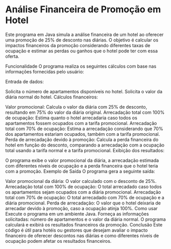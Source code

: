 # Análise Financeira de Promoção em Hotel
Este programa em Java simula a análise financeira de um hotel ao oferecer uma promoção de 25% de desconto nas diárias. O objetivo é calcular os impactos financeiros da promoção considerando diferentes taxas de ocupação e estimar as perdas ou ganhos que o hotel pode ter com essa oferta.

Funcionalidade
O programa realiza os seguintes cálculos com base nas informações fornecidas pelo usuário:

Entrada de dados:

Solicita o número de apartamentos disponíveis no hotel.
Solicita o valor da diária normal do hotel.
Cálculos financeiros:

Valor promocional: Calcula o valor da diária com 25% de desconto, resultando em 75% do valor da diária original.
Arrecadação total com 100% de ocupação: Estima quanto o hotel arrecadaria caso todos os apartamentos fossem ocupados com a tarifa promocional.
Arrecadação total com 70% de ocupação: Estima a arrecadação considerando que 70% dos apartamentos estariam ocupados, também com a tarifa promocional.
Perda de arrecadação devido à promoção: Calcula a perda financeira do hotel em função do desconto, comparando a arrecadação com a ocupação total usando a tarifa normal e a tarifa promocional.
Exibição dos resultados:

O programa exibe o valor promocional da diária, a arrecadação estimada com diferentes níveis de ocupação e a perda financeira que o hotel teria com a promoção.
Exemplo de Saída
O programa gera a seguinte saída:

Valor promocional da diária: O valor calculado com o desconto de 25%.
Arrecadação total com 100% de ocupação: O total arrecadado caso todos os apartamentos sejam ocupados com a diária promocional.
Arrecadação total com 70% de ocupação: O total arrecadado com 70% de ocupação e a diária promocional.
Perda de arrecadação: O valor que o hotel deixaria de arrecadar devido à promoção, caso a ocupação atinja 100%.
Como usar
Execute o programa em um ambiente Java.
Forneça as informações solicitadas: número de apartamentos e o valor da diária normal.
O programa calculará e exibirá os resultados financeiros da promoção.
Conclusão
Este código é útil para hotéis ou gestores que desejam avaliar o impacto financeiro de oferecer descontos nas diárias e como diferentes níveis de ocupação podem afetar os resultados financeiros.
